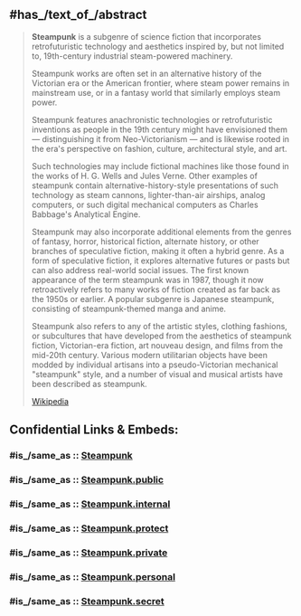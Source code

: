 
## #has_/text_of_/abstract 

> **Steampunk** is a subgenre of science fiction that incorporates retrofuturistic technology 
> and aesthetics inspired by, but not limited to, 19th-century industrial steam-powered machinery.  
> 
> Steampunk works are often set in an alternative history of the Victorian era or the American frontier, 
> where steam power remains in mainstream use, 
> or in a fantasy world that similarly employs steam power.
>
> Steampunk features anachronistic technologies or retrofuturistic inventions 
> as people in the 19th century might have envisioned them — distinguishing it from Neo-Victorianism 
> — and is likewise rooted in the era's perspective on fashion, culture, architectural style, and art. 
> 
> Such technologies may include fictional machines like those found in the works of H. G. Wells and Jules Verne. Other examples of steampunk contain alternative-history-style presentations of such technology as steam cannons, lighter-than-air airships, analog computers, or such digital mechanical computers as Charles Babbage's Analytical Engine.
>
> Steampunk may also incorporate additional elements from the genres of fantasy, horror, historical fiction, alternate history, or other branches of speculative fiction, making it often a hybrid genre. As a form of speculative fiction, it explores alternative futures or pasts but can also address real-world social issues. The first known appearance of the term steampunk was in 1987, though it now retroactively refers to many works of fiction created as far back as the 1950s or earlier. A popular subgenre is Japanese steampunk, consisting of steampunk-themed manga and anime.
>
> Steampunk also refers to any of the artistic styles, clothing fashions, or subcultures that have developed from the aesthetics of steampunk fiction, Victorian-era fiction, art nouveau design, and films from the mid-20th century. Various modern utilitarian objects have been modded by individual artisans into a pseudo-Victorian mechanical "steampunk" style, and a number of visual and musical artists have been described as steampunk.
>
> [Wikipedia](https://en.wikipedia.org/wiki/Steampunk) 


## Confidential Links & Embeds: 

### #is_/same_as :: [Steampunk](/_Standards/Media/Movie/Steampunk.md) 

### #is_/same_as :: [Steampunk.public](/_public/Media/Movie/Steampunk.public.md) 

### #is_/same_as :: [Steampunk.internal](/_internal/Media/Movie/Steampunk.internal.md) 

### #is_/same_as :: [Steampunk.protect](/_protect/Media/Movie/Steampunk.protect.md) 

### #is_/same_as :: [Steampunk.private](/_private/Media/Movie/Steampunk.private.md) 

### #is_/same_as :: [Steampunk.personal](/_personal/Media/Movie/Steampunk.personal.md) 

### #is_/same_as :: [Steampunk.secret](/_secret/Media/Movie/Steampunk.secret.md)

